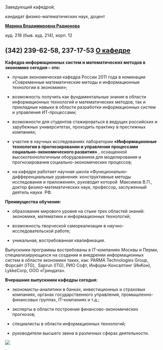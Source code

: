 Заведующий кафедрой,
   

 кандидат физико-математических наук, доцент
   

[**Марина Владимировна Радионова**](http://www.psu.ru/personalnye-stranitsy-prepodavatelej/r/marina-vladimirovna-radionova)
  

 ауд. 218 (быв. ауд. 214), корп. 12
   

 (342) 239-62-58, 237-17-53
[О кафедре](http://www.psu.ru/fakultety/ekonomicheskij-fakultet/kafedry/kafedra-informatsionnykh-sistem-i-matematicheskikh-metodov-v-ekonomike/o-kafedre)
----------------------------------------------------------------------------------------------------------------------------------------




**Кафедра информационных систем и математических методов в экономике сегодня – это:** 
  

 - лучшая экономическая кафедра России 2011 года в номинации «Современные математические методы и информационные технологии в экономике»;
   

 - возможность получить как фундаментальные знания в области информационных технологий и математических методов, так и прикладные навыки в области разработки информационных систем и управления ИТ-процессами;
   

 - возможности для студентов стажироваться в ведущих российских и зарубежных университетах, проходить практику в престижных компаниях;
   

 - участие в научных исследованиях лаборатории
 **«Информационные технологии в прогнозировании и управлении процессами социально-экономического развития»** 
 , оснащенной высокотехнологичным оборудованием для моделирования и прогнозирования социально-экономических процессов;
   

 - на кафедре работает научная школа «Функционально-дифференциальные уравнения: конструктивные методы исследования и приложения», руководит которой  Максимов В.П., доктор физико-математических наук, профессор, заслуженный деятель науки  РФ.
   

  

**Преимущества обучения:** 
  

 - образование мирового уровня на стыке трех областей знаний: экономики, математики и информационных технологий;
   

 - возможность творческой самореализации в научно-исследовательской работе;
   

 - уникальная, востребованная квалификация.
   

  

 Выпускники программы востребованы в IT-компаниях Москвы и Перми, специализирующихся на создании и внедрении информационных систем в области экономики таких, как: PARMA Technologies Group, Форсайт (ITG),  Saprun (ITG), РИО Софт, Информ-Консалтинг (ИнКон), LykkeCorp, ООО «Гриндата».
   

  

**Вчерашние выпускники кафедры сегодня:** 
  

 - экономисты-аналитики в банках, инвестиционных и страховых компаниях, органах государственного управления, промышленно-финансовых группах, IT-компаниях и т.д.;
   

 - эксперты в области построения финансово-экономических прогнозов;
   

 - специалисты в области информационных технологий;
   

 - руководители высшего звена в различных сферах деятельности.
   




![](http://www.psu.ru/files/images/fakultety/economy/ismme.jpg)
